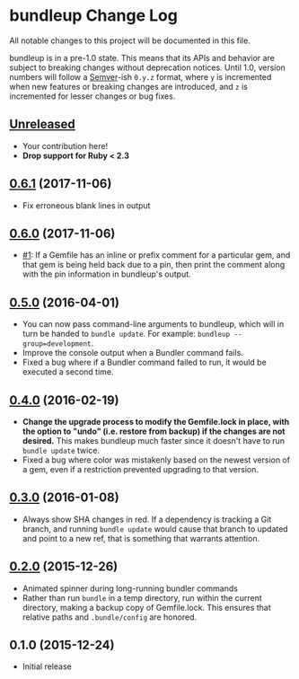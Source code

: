 # bundleup Change Log

All notable changes to this project will be documented in this file.

bundleup is in a pre-1.0 state. This means that its APIs and behavior are subject to breaking changes without deprecation notices. Until 1.0, version numbers will follow a [Semver][]-ish `0.y.z` format, where `y` is incremented when new features or breaking changes are introduced, and `z` is incremented for lesser changes or bug fixes.

## [Unreleased][]

* Your contribution here!
* **Drop support for Ruby < 2.3**

## [0.6.1][] (2017-11-06)

* Fix erroneous blank lines in output

## [0.6.0][] (2017-11-06)

* [#1](https://github.com/mattbrictson/bundleup/issues/1): If a Gemfile has an inline or prefix comment for a particular gem, and that gem is being held back due to a pin, then print the comment along with the pin information in bundleup's output.

## [0.5.0][] (2016-04-01)

* You can now pass command-line arguments to bundleup, which will in turn be
  handed to `bundle update`. For example: `bundleup --group=development`.
* Improve the console output when a Bundler command fails.
* Fixed a bug where if a Bundler command failed to run, it would be executed a
  second time.

## [0.4.0][] (2016-02-19)

* **Change the upgrade process to modify the Gemfile.lock in place, with the
  option to "undo" (i.e. restore from backup) if the changes are not desired.**
  This makes bundleup much faster since it doesn't have to run `bundle update`
  twice.
* Fixed a bug where color was mistakenly based on the newest version of a gem,
  even if a restriction prevented upgrading to that version.

## [0.3.0][] (2016-01-08)

* Always show SHA changes in red. If a dependency is tracking a
  Git branch, and running `bundle update` would cause that branch
  to updated and point to a new ref, that is something that
  warrants attention.

## [0.2.0][] (2015-12-26)

* Animated spinner during long-running bundler commands
* Rather than run `bundle` in a temp directory, run within the current
  directory, making a backup copy of Gemfile.lock. This ensures that relative
  paths and `.bundle/config` are honored.

## 0.1.0 (2015-12-24)

* Initial release

[Semver]: http://semver.org
[Unreleased]: https://github.com/mattbrictson/bundleup/compare/v0.6.1...HEAD
[0.6.1]: https://github.com/mattbrictson/bundleup/compare/v0.6.0...v0.6.1
[0.6.0]: https://github.com/mattbrictson/bundleup/compare/v0.5.0...v0.6.0
[0.5.0]: https://github.com/mattbrictson/bundleup/compare/v0.4.0...v0.5.0
[0.4.0]: https://github.com/mattbrictson/bundleup/compare/v0.3.0...v0.4.0
[0.3.0]: https://github.com/mattbrictson/bundleup/compare/v0.2.0...v0.3.0
[0.2.0]: https://github.com/mattbrictson/bundleup/compare/v0.1.0...v0.2.0
